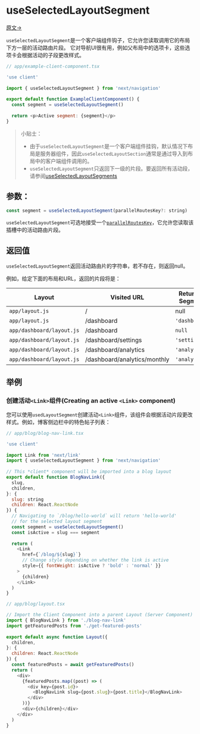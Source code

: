 # useSelectedLayoutSegment

[原文->](https://nextjs.org/docs/app/api-reference/functions/use-selected-layout-segment)

`useSelectedLayoutSegment`是一个客户端组件钩子，它允许您读取调用它的布局下方一层的活动路由片段。
它对导航UI很有用，例如父布局中的选项卡，这些选项卡会根据活动的子段更改样式。

```javascript
// app/example-client-component.tsx

'use client'
 
import { useSelectedLayoutSegment } from 'next/navigation'
 
export default function ExampleClientComponent() {
  const segment = useSelectedLayoutSegment()
 
  return <p>Active segment: {segment}</p>
}
```

> 小贴士：
>
> - 由于`useSelectedLayoutSegment`是一个客户端组件挂钩，默认情况下布局是服务器组件，因此`useSelectedLayoutSection`通常是通过导入到布局中的客户端组件调用的。
> - `useSelectedLayoutSegment`只返回下一级的片段。要返回所有活动段，请参阅[useSelectedLayoutSegments](./useSelectedLayoutSegments.md)

## 参数：

```javascript
const segment = useSelectedLayoutSegment(parallelRoutesKey?: string)
```

`useSelectedLayoutSegment`可选地接受一个[`parallelRoutesKey`](../../01_创建应用/1_Routing(路由)/10_Parallel_Routes.md#useselectedlayoutsegments)，它允许您读取该插槽中的活动路由片段。

## 返回值

`useSelectedLayoutSegment`返回活动路由片的字符串，若不存在，则返回null。

例如，给定下面的布局和URL，返回的片段将是：


| Layout                    | Visited URL                  | Returned Segment |
| ------------------------- | ---------------------------- | ---------------- |
| `app/layout.js`           | /                            | null             |
| `app/layout.js`           | /dashboard                   | `'dashboard'`    |
| `app/dashboard/layout.js` | /dashboard                   | `null`           |
| `app/dashboard/layout.js` | /dashboard/settings          | `'settings'`     |
| `app/dashboard/layout.js` | /dashboard/analytics         | `'analytics'`    |
| `app/dashboard/layout.js` | /dashboard/analytics/monthly | `'analytics'`    |


## 举例

### 创建活动`<Link>`组件(Creating an active `<Link>` component)

您可以使用`usedLayoutSegment`创建活动`<Link>`组件，该组件会根据活动片段更改样式。例如，博客侧边栏中的特色帖子列表：

```javascript
// app/blog/blog-nav-link.tsx

'use client'
 
import Link from 'next/link'
import { useSelectedLayoutSegment } from 'next/navigation'
 
// This *client* component will be imported into a blog layout
export default function BlogNavLink({
  slug,
  children,
}: {
  slug: string
  children: React.ReactNode
}) {
  // Navigating to `/blog/hello-world` will return 'hello-world'
  // for the selected layout segment
  const segment = useSelectedLayoutSegment()
  const isActive = slug === segment
 
  return (
    <Link
      href={`/blog/${slug}`}
      // Change style depending on whether the link is active
      style={{ fontWeight: isActive ? 'bold' : 'normal' }}
    >
      {children}
    </Link>
  )
}
```

```javascript
// app/blog/layout.tsx

// Import the Client Component into a parent Layout (Server Component)
import { BlogNavLink } from './blog-nav-link'
import getFeaturedPosts from './get-featured-posts'
 
export default async function Layout({
  children,
}: {
  children: React.ReactNode
}) {
  const featuredPosts = await getFeaturedPosts()
  return (
    <div>
      {featuredPosts.map((post) => (
        <div key={post.id}>
          <BlogNavLink slug={post.slug}>{post.title}</BlogNavLink>
        </div>
      ))}
      <div>{children}</div>
    </div>
  )
}
```
